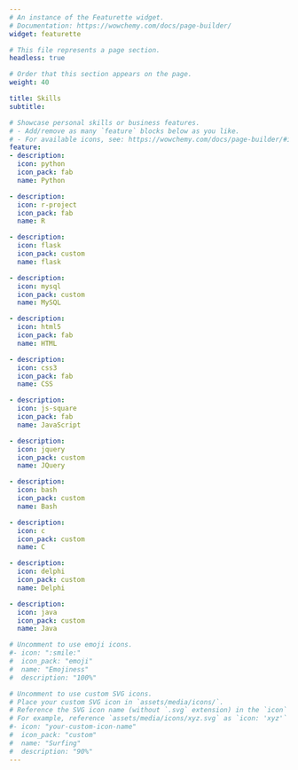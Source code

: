 ```yaml
---
# An instance of the Featurette widget.
# Documentation: https://wowchemy.com/docs/page-builder/
widget: featurette

# This file represents a page section.
headless: true

# Order that this section appears on the page.
weight: 40

title: Skills
subtitle:

# Showcase personal skills or business features.
# - Add/remove as many `feature` blocks below as you like.
# - For available icons, see: https://wowchemy.com/docs/page-builder/#icons
feature:
- description: 
  icon: python
  icon_pack: fab
  name: Python

- description: 
  icon: r-project
  icon_pack: fab
  name: R

- description:
  icon: flask
  icon_pack: custom
  name: flask

- description:
  icon: mysql
  icon_pack: custom
  name: MySQL

- description: 
  icon: html5
  icon_pack: fab
  name: HTML

- description: 
  icon: css3
  icon_pack: fab
  name: CSS

- description: 
  icon: js-square
  icon_pack: fab
  name: JavaScript

- description: 
  icon: jquery
  icon_pack: custom
  name: JQuery

- description: 
  icon: bash
  icon_pack: custom
  name: Bash

- description: 
  icon: c
  icon_pack: custom
  name: C

- description: 
  icon: delphi
  icon_pack: custom
  name: Delphi

- description: 
  icon: java
  icon_pack: custom
  name: Java

# Uncomment to use emoji icons.
#- icon: ":smile:"
#  icon_pack: "emoji"
#  name: "Emojiness"
#  description: "100%"  

# Uncomment to use custom SVG icons.
# Place your custom SVG icon in `assets/media/icons/`.
# Reference the SVG icon name (without `.svg` extension) in the `icon` field.
# For example, reference `assets/media/icons/xyz.svg` as `icon: 'xyz'`
#- icon: "your-custom-icon-name"
#  icon_pack: "custom"
#  name: "Surfing"
#  description: "90%"
---
```

